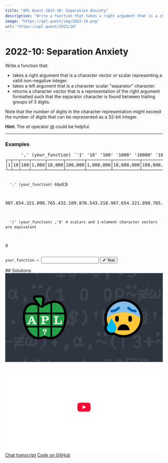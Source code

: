 ```yaml
---
title: "APL Quest 2022-10: Separation Anxiety"
description: "Write a function that takes a right argument that is a character vector or scalar representing a valid non-negative integer and a left argument that is a character scalar "separator" character and returns a character vector that is a representation of the right argument formatted such that the separator character is found between trailing groups of 3 digits."
image: "https://apl.quest/img/2022-10.png"
url: "https://apl.quest/2022/10"
---
```


# <span class=s>2022-</span>10: Separation Anxiety
<!-- Write a function that takes a right argument that is a character vector or scalar representing a valid non-negative integer and a left argument that is a character scalar "separator" character and returns a character vector that is a representation of the right argument formatted such that the separator character is found between trailing groups of 3 digits. -->
<p>Write a function that:</p>
<p>
    <ul>
        <li>takes a right argument that is a character vector or scalar representing a valid non-negative integer.</li>
        <li>takes a left argument that is a character scalar "separator" character.</li>
        <li>returns a character vector that is a representation of the right argument formatted such that the separator character is found between trailing groups of 3 digits.</li>
    </ul>
</p>
<p>Note that the number of digits in the character representation might exceed the number of digits that can be represented as a 32-bit integer. </p>
<p><i class="fas fa-lightbulb-on"></i> <strong>Hint:</strong> The <em>at</em> operator <a href="http://help.dyalog.com/latest/#Language/Primitive%20Operators/At.htm" class="APL" target="_blank">@</a> could be helpful.</p>
<hr/>
<h3>Examples</h3>
<pre class="APL">
      ',' (your_function) ¨'1' '10' '100' '1000' '10000' '100000' '1000000' '10000000' '100000000' '1000000000' '10000000000'
┌─┬──┬───┬─────┬──────┬───────┬─────────┬──────────┬───────────┬─────────────┬──────────────┐
│1│10│100│1,000│10,000│100,000│1,000,000│10,000,000│100,000,000│1,000,000,000│10,000,000,000│
└─┴──┴───┴─────┴──────┴───────┴─────────┴──────────┴───────────┴─────────────┴──────────────┘
          
      '.' (your_function) 60⍴⌽⎕D
987.654.321.098.765.432.109.876.543.210.987.654.321.098.765.432.109.876.543.210
      
      '/' (your_function) ,'9' ⍝ scalars and 1-element character vectors are equivalent
9
</pre>
<div class="pdiv">
  <code onclick="p_Input.focus()">your_function ← </code><input id="p_Input" autocomplete="off" spellcheck="false" oninput="this.parentElement.querySelector`button`.disabled=false;localStorage.setItem(window.location.pathname,this.value)" onkeypress="subm(event)">
  <button onclick="alert$.next`Testing…`;submitSolution`p`" class="md-button md-button--primary">&#x2714; Test</button>
</div>
<blockquote id="p_Output"></blockquote>
## Solutions
<div onclick="play(this)" title="Video on YouTube" class="yt">
<img alt="Video Thumbnail" src="../../img/2022-10.png">
<img alt="YouTube" src="../../img/yt-big.png">
</div>
<a href="https://chat.stackexchange.com/transcript/52405?m=64917683#64917683" target="_blank" class="md-button md-button--primary">Chat transcript</a>
<a href="https://github.com/abrudz/apl_quest/tree/main/2022/10.apl" target="_blank" class="md-button md-button--primary right">Code on GitHub</a>

<script>
    testCases={"a":[["','","'0'"],["'.'","'1'"],["⎕A[?26]","⍕1+?7"],["','","'9'"],["','","⍕+∘?⍨10"],["','","'99'"],["','","⍕+∘?⍨100"],["','","'999'"],["','","⍕+∘?⍨1000"],["'-'","'999999'"],["'E'","⍕+∘?⍨1e6"],["'/'","'999999999'"],["⎕A[?26]","⍕1e9×?9"],["''''","1↓40⍴⎕D"]],"b":[["'.'","'9'"],["' '","'999999999999'"],["'0'","'1000000000000'"],["'9'","'999999999999999'"]],"f":"{⍵≢⍕⍵:⍺ ∇ 1↓0⍕⍵ ⋄ ⌽⍺@{m}n⍀⍨~m←0 0 0 1⍴⍨1+⌊3÷⍨4×¯1+≢n←⌽⍵}"}
    p_Input.value=localStorage.getItem(window.location.pathname)
    play=e=>e.outerHTML=`<iframe src="https://www.youtube.com/embed/VWXqtokDgNQ?list=PLYKQVqyrAEj9wDIUyLDGtDAFTKY38BUMN&autoplay=1" title="<span class=s>2022-</span>10: Separation Anxiety (APL Quest 2022-10)" frameborder="0" allow="accelerometer; autoplay; clipboard-write; encrypted-media; gyroscope; picture-in-picture; web-share" referrerpolicy="strict-origin-when-cross-origin" allowfullscreen></iframe>`
</script>
